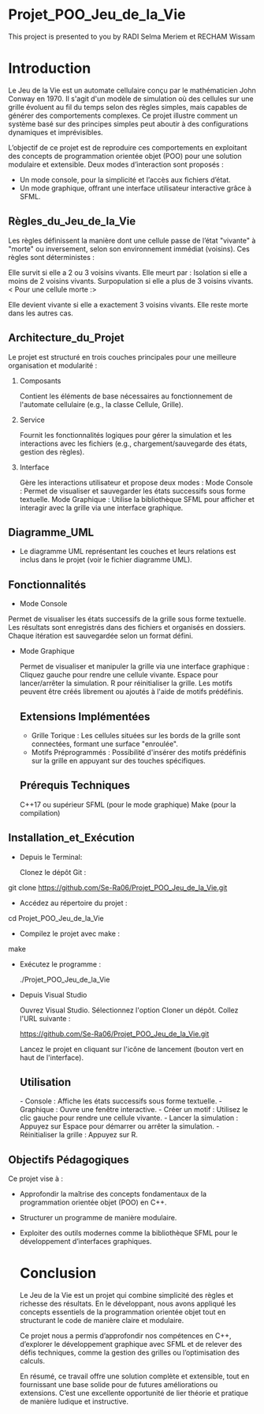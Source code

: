# Projet_POO_Jeu_de_la_Vie
This project is presented to you by RADI Selma Meriem et RECHAM Wissam

# Introduction
Le Jeu de la Vie est un automate cellulaire conçu par le mathématicien John Conway en 1970. Il s'agit d'un modèle de simulation où des cellules sur une grille évoluent au fil du temps selon des règles simples, mais capables de générer des comportements complexes. Ce projet illustre comment un système basé sur des principes simples peut aboutir à des configurations dynamiques et imprévisibles.

<Objectif du projet>
L’objectif de ce projet est de reproduire ces comportements en exploitant des concepts de programmation orientée objet (POO) pour une solution modulaire et extensible. Deux modes d’interaction sont proposés :

- Un mode console, pour la simplicité et l’accès aux fichiers d’état.
- Un mode graphique, offrant une interface utilisateur interactive grâce à SFML.

## Règles_du_Jeu_de_la_Vie
Les règles définissent la manière dont une cellule passe de l’état "vivante" à "morte" ou inversement, selon son environnement immédiat (voisins). Ces règles sont déterministes :

   <Pour une cellule vivante :>

Elle survit si elle a 2 ou 3 voisins vivants.
Elle meurt par :
Isolation si elle a moins de 2 voisins vivants.
Surpopulation si elle a plus de 3 voisins vivants.
  < Pour une cellule morte :>

Elle devient vivante si elle a exactement 3 voisins vivants.
Elle reste morte dans les autres cas.

## Architecture_du_Projet


Le projet est structuré en trois couches principales pour une meilleure organisation et modularité :
1. Composants

    Contient les éléments de base nécessaires au fonctionnement de l'automate cellulaire (e.g., la classe Cellule, Grille).

2. Service

    Fournit les fonctionnalités logiques pour gérer la simulation et les interactions avec les fichiers (e.g., chargement/sauvegarde des états, gestion des règles).

3. Interface

    Gère les interactions utilisateur et propose deux modes :
        Mode Console : Permet de visualiser et sauvegarder les états successifs sous forme textuelle.
        Mode Graphique : Utilise la bibliothèque SFML pour afficher et interagir avec la grille via une interface graphique.

## Diagramme_UML

- Le diagramme UML représentant les couches et leurs relations est inclus dans le projet (voir le fichier diagramme UML).
## Fonctionnalités
- Mode Console

Permet de visualiser les états successifs de la grille sous forme textuelle.
Les résultats sont enregistrés dans des fichiers et organisés en dossiers.
Chaque itération est sauvegardée selon un format défini.

- Mode Graphique

    Permet de visualiser et manipuler la grille via une interface graphique :
    Cliquez gauche pour rendre une cellule vivante.
    Espace pour lancer/arrêter la simulation.
    R pour réinitialiser la grille.
    Les motifs peuvent être créés librement ou ajoutés à l'aide de motifs prédéfinis.

  ## Extensions Implémentées

    - Grille Torique : Les cellules situées sur les bords de la grille sont connectées, formant une surface "enroulée".
    - Motifs Préprogrammés : Possibilité d'insérer des motifs prédéfinis sur la grille en appuyant sur des touches spécifiques.

  ## Prérequis Techniques

    C++17 ou supérieur
    SFML (pour le mode graphique)
    Make (pour la compilation)

## Installation_et_Exécution
- Depuis le Terminal:

    Clonez le dépôt Git :

git clone https://github.com/Se-Ra06/Projet_POO_Jeu_de_la_Vie.git

- Accédez au répertoire du projet :

cd Projet_POO_Jeu_de_la_Vie

- Compilez le projet avec make :

make

- Exécutez le programme :

    ./Projet_POO_Jeu_de_la_Vie

- Depuis Visual Studio

    Ouvrez Visual Studio.
    Sélectionnez l'option Cloner un dépôt.
    Collez l'URL suivante :

    https://github.com/Se-Ra06/Projet_POO_Jeu_de_la_Vie.git

    Lancez le projet en cliquant sur l'icône de lancement (bouton vert en haut de l'interface).

  ## Utilisation
    <Choix du Mode :>
        - Console : Affiche les états successifs sous forme textuelle.
        - Graphique : Ouvre une fenêtre interactive.
    <Mode Graphique :>
        - Créer un motif :
            Utilisez le clic gauche pour rendre une cellule vivante.
        - Lancer la simulation :
            Appuyez sur Espace pour démarrer ou arrêter la simulation.
      - Réinitialiser la grille :
            Appuyez sur R.

## Objectifs Pédagogiques

Ce projet vise à :

- Approfondir la maîtrise des concepts fondamentaux de la programmation orientée objet (POO) en C++.
- Structurer un programme de manière modulaire.
- Exploiter des outils modernes comme la bibliothèque SFML pour le développement d’interfaces graphiques.


  # Conclusion
  Le Jeu de la Vie est un projet qui combine simplicité des règles et richesse des résultats. En le développant, nous avons appliqué les concepts essentiels de la 
  programmation orientée objet tout en structurant le code de manière claire et modulaire.

  Ce projet nous a permis d’approfondir nos compétences en C++, d’explorer le développement graphique avec SFML et de relever des défis techniques, comme la 
  gestion des grilles ou l’optimisation des calculs.

  En résumé, ce travail offre une solution complète et extensible, tout en fournissant une base solide pour de futures améliorations ou extensions. C’est une 
  excellente opportunité de lier théorie et pratique de manière ludique et instructive.
